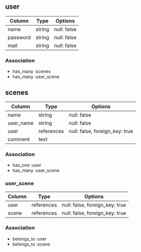 ## user
| Column   | Type   | Options     |
| -------- | ------ | ----------- |
| name     | string | null: false |
| password | string | null: false |
| mail     | string | null: false |

### Association
- has_many :scenes
- has_many :user_scene

## scenes

| Column     | Type       | Options                        |
| ---------- | ---------- | ------------------------------ |
| name       | string     | null: false                    |
| user_name  | string     | null: false                    |
| user       | references | null: false, foreign_key: true |
| comment    | text       |                                |
### Association
- has_one :user
- has_many :user_scene

### user_scene

| Column | Type       | Options                        |
| ------ | ---------- | ------------------------------ |
| user   | references | null: false, foreign_key: true |
| scene  | references | null: false, foreign_key: true |

### Association
- belongs_to :user
- belongs_to :scene

